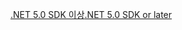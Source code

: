 [<span data-ttu-id="abc83-101">.NET 5.0 SDK 이상</span><span class="sxs-lookup"><span data-stu-id="abc83-101">.NET 5.0 SDK or later</span></span>](https://dotnet.microsoft.com/download/dotnet/5.0)
